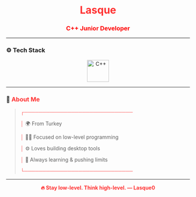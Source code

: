 <h1 align="center">
  <span style="color:#FF3131; font-weight:bold;">Lasque</span>
</h1>
<h3 align="center" style="color:#ff0000;">C++ Junior Developer</h3>

---

### ⚙️ Tech Stack

<p align="center">
  <img src="https://cdn.jsdelivr.net/gh/devicons/devicon/icons/cplusplus/cplusplus-original.svg" title="C++" alt="C++" width="60" height="60" />
</p>

---

### 🧠 <span style="color:#FF3131;">About Me</span>

<blockquote>
  <p><strong style="color:#FF5555;">┌──────────────────────────────</strong></p>
  <p><strong style="color:#FF5555;">│</strong> 🌍 From Turkey</p>
  <p><strong style="color:#FF5555;">│</strong> 👨‍💻 Focused on low-level programming</p>
  <p><strong style="color:#FF5555;">│</strong> ⚙️ Loves building desktop tools</p>
  <p><strong style="color:#FF5555;">│</strong> 🧠 Always learning & pushing limits</p>
  <p><strong style="color:#FF5555;">└──────────────────────────────</strong></p>
</blockquote>

---

<p align="center">
  <strong style="color:#FF3131;">🔥 Stay low-level. Think high-level. — Lasque0</strong>
</p>
